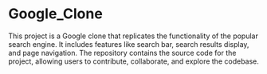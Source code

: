 # Google_Clone
This project is a Google clone that replicates the functionality of the popular search engine. It includes features like search bar, search results display, and page navigation. The repository contains the source code for the project, allowing users to contribute, collaborate, and explore the codebase.
